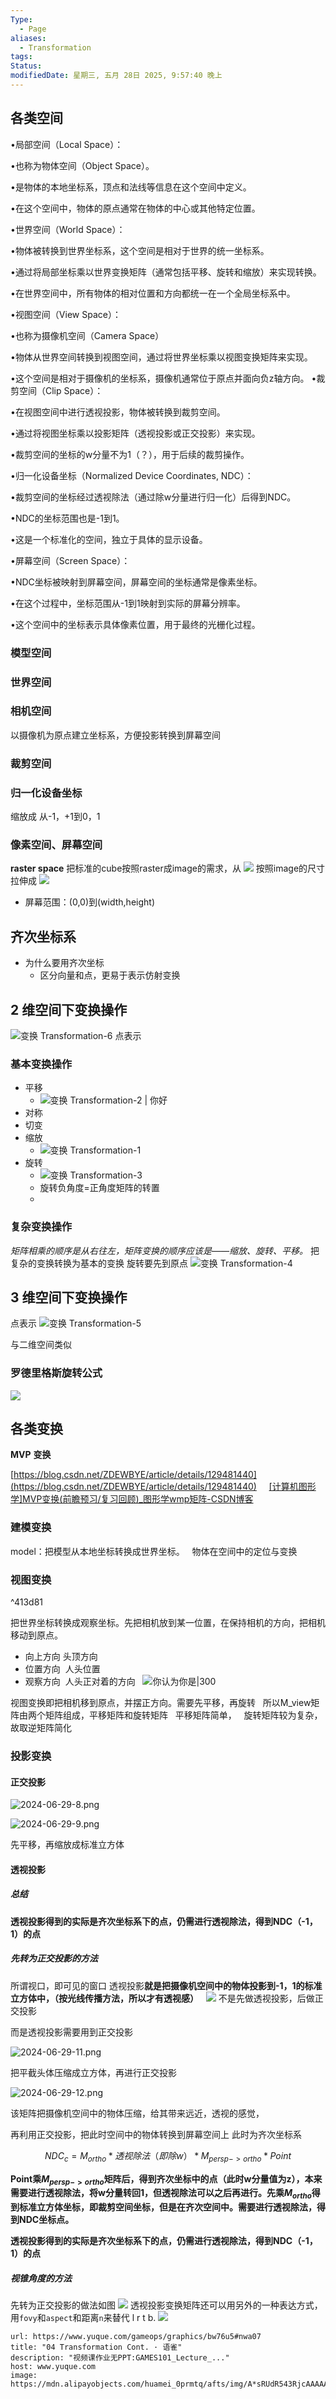 ```yaml
---
Type:
  - Page
aliases:
  - Transformation
tags: 
Status: 
modifiedDate: 星期三, 五月 28日 2025, 9:57:40 晚上
---
```


## 各类空间

•局部空间（Local Space）：

•也称为物体空间（Object Space）。

•是物体的本地坐标系，顶点和法线等信息在这个空间中定义。

•在这个空间中，物体的原点通常在物体的中心或其他特定位置。

•世界空间（World Space）：

•物体被转换到世界坐标系，这个空间是相对于世界的统一坐标系。

•通过将局部坐标乘以世界变换矩阵（通常包括平移、旋转和缩放）来实现转换。

•在世界空间中，所有物体的相对位置和方向都统一在一个全局坐标系中。

•视图空间（View Space）：

•也称为摄像机空间（Camera Space）

•物体从世界空间转换到视图空间，通过将世界坐标乘以视图变换矩阵来实现。

•这个空间是相对于摄像机的坐标系，摄像机通常位于原点并面向负z轴方向。
•裁剪空间（Clip Space）：

•在视图空间中进行透视投影，物体被转换到裁剪空间。

•通过将视图坐标乘以投影矩阵（透视投影或正交投影）来实现。

•裁剪空间的坐标的w分量不为1（？），用于后续的裁剪操作。

•归一化设备坐标（Normalized Device Coordinates, NDC）：

•裁剪空间的坐标经过透视除法（通过除w分量进行归一化）后得到NDC。

•NDC的坐标范围也是-1到1。

•这是一个标准化的空间，独立于具体的显示设备。

•屏幕空间（Screen Space）：

•NDC坐标被映射到屏幕空间，屏幕空间的坐标通常是像素坐标。

•在这个过程中，坐标范围从-1到1映射到实际的屏幕分辨率。

•这个空间中的坐标表示具体像素位置，用于最终的光栅化过程。

### 模型空间

### 世界空间

### 相机空间

以摄像机为原点建立坐标系，方便投影转换到屏幕空间  

### 裁剪空间

### 归一化设备坐标

缩放成
从-1，+1到0，1

### 像素空间、屏幕空间

**raster space**
把标准的cube按照raster成image的需求，从
![](https://latex.csdn.net/eq?%5Cleft%20%5B%20-1%2C1%20%5Cright%20%5D%5E%7B2%7D)
按照image的尺寸拉伸成
![](https://latex.csdn.net/eq?%5Cleft%20%5B%200%2CImageWidth%20%5Cright%20%5D%5Ctimes%20%5Cleft%20%5B%200%2CImageHeight%20%5Cright%20%5D)

- 屏幕范围：(0,0)到(width,height)

## 齐次坐标系

- 为什么要用齐次坐标
    - 区分向量和点，更易于表示仿射变换

## 2 维空间下变换操作

![变换 Transformation-6](assets/2024-06-29-1.png)
点表示

### 基本变换操作

- 平移
    - ![变换 Transformation-2 | 你好](assets/2024-06-29-2.png)
- 对称
- 切变
- 缩放
    - ![变换 Transformation-1](assets/2024-06-29-3.png)
- 旋转
    - ![变换 Transformation-3](assets/2024-06-29-4.png)
    - 旋转负角度=正角度矩阵的转置
    - 

### 复杂变换操作

*矩阵相乘的顺序是从右往左，矩阵变换的顺序应该是——缩放、旋转、平移。*
把复杂的变换转换为基本的变换
旋转要先到原点
![变换 Transformation-4](assets/2024-06-29-5.png)

## 3 维空间下变换操作

点表示
![变换 Transformation-5](assets/2024-06-29-6.png)

与二维空间类似

### 罗德里格斯旋转公式

![](assets/2024-07-31-2.png)

## 各类变换

**MVP** **变换**  

[https://blog.csdn.net/ZDEWBYE/article/details/129481440](https://blog.csdn.net/ZDEWBYE/article/details/129481440)    
[[计算机图形学]MVP变换(前瞻预习/复习回顾)\_图形学wmp矩阵-CSDN博客](https://blog.csdn.net/ZDEWBYE/article/details/129481440)    

### 建模变换

model：把模型从本地坐标转换成世界坐标。  
物体在空间中的定位与变换  

### 视图变换

^413d81

把世界坐标转换成观察坐标。先把相机放到某一位置，在保持相机的方向，把相机移动到原点。  
- 向上方向  头顶方向  
- 位置方向  人头位置  
- 观察方向  人头正对着的方向  
![你认为你是|300](assets/2024-06-29-7.png)    

视图变换即把相机移到原点，并摆正方向。需要先平移，再旋转   
所以M\_view矩阵由两个矩阵组成，平移矩阵和旋转矩阵  
平移矩阵简单，  
旋转矩阵较为复杂，故取逆矩阵简化

### 投影变换

#### 正交投影

![2024-06-29-8.png](assets/2024-06-29-8.png)    

![2024-06-29-9.png](assets/2024-06-29-9.png)    

先平移，再缩放成标准立方体  

#### 透视投影

##### 总结

**透视投影得到的实际是齐次坐标系下的点，仍需进行透视除法，得到NDC（-1，1）的点**

##### 先转为正交投影的方法

所谓视口，即可见的窗口
透视投影**就是把摄像机空间中的物体投影到-1，1的标准立方体中，（按光线传播方法，所以才有透视感）**  
![](assets/2024-06-29-10.png)
不是先做透视投影，后做正交投影  

而是透视投影需要用到正交投影  

![2024-06-29-11.png](assets/2024-06-29-11.png)    

把平截头体压缩成立方体，再进行正交投影  

![2024-06-29-12.png](assets/2024-06-29-12.png)    

该矩阵把摄像机空间中的物体压缩，给其带来远近，透视的感觉，  

再利用正交投影，把此时空间中的物体转换到屏幕空间上
此时为齐次坐标系

$$
NDC_c =M_{ortho}*透视除法（即除w）*M_{persp->ortho}*Point
$$

**Point乘$M_{persp->ortho}$矩阵后，得到齐次坐标中的点（此时w分量值为z），本来需要进行透视除法，将w分量转回1，但透视除法可以之后再进行。先乘$M_{ortho}$得到标准立方体坐标，即裁剪空间坐标，但是在齐次空间中。需要进行透视除法，得到NDC坐标点。**

**透视投影得到的实际是齐次坐标系下的点，仍需进行透视除法，得到NDC（-1，1）的点**

##### 视锥角度的方法

先转为正交投影的做法如图
![](assets/2024-07-01-7.png)
透视投影变换矩阵还可以用另外的一种表达方式，用`fovy`和`aspect`和距离`n`来替代
l r t b.
![](assets/2024-07-01-8.png)

```cardlink
url: https://www.yuque.com/gameops/graphics/bw76u5#nwa07
title: "04 Transformation Cont. · 语雀"
description: "视频课作业无PPT:GAMES101_Lecture_..."
host: www.yuque.com
image: https://mdn.alipayobjects.com/huamei_0prmtq/afts/img/A*sRUdR543RjcAAAAAAAAAAAAADvuFAQ/original
```
